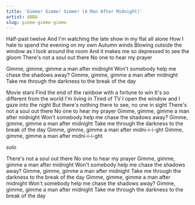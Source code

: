 ```yaml
---
title: 'Gimme! Gimme! Gimme! (A Man After Midnight)'
artist: ABBA
slug: gimme-gimme-gimme
---
```


Half-past twelve
And I'm watching the late show in my flat all alone
How I hate to spend the evening on my own
Autumn winds
Blowing outside the window as I look around the room
And it makes me so depressed to see the gloom
There's not a soul out there
No one to hear my prayer

Gimme, gimme, gimme a man after midnight
Won't somebody help me chase the shadows away?
Gimme, gimme, gimme a man after midnight
Take me through the darkness to the break of the day

Movie stars
Find the end of the rainbow with a fortune to win
It's so different from the world I'm living in
Tired of TV
I open the window and I gaze into the night
But there's nothing there to see, no one in sight
There's not a soul out there
No one to hear my prayer
Gimme, gimme, gimme a man after midnight
Won't somebody help me chase the shadows away?
Gimme, gimme, gimme a man after midnight
Take me through the darkness to the break of the day
Gimme, gimme, gimme a man after midni-i-i-ght
Gimme, gimme, gimme a man after midni-i-i-ght

_solo_

There's not a soul out there
No one to hear my prayer
Gimme, gimme, gimme a man after midnight
Won't somebody help me chase the shadows away?
Gimme, gimme, gimme a man after midnight
Take me through the darkness to the break of the day
Gimme, gimme, gimme a man after midnight
Won't somebody help me chase the shadows away?
Gimme, gimme, gimme a man after midnight
Take me through the darkness to the break of the day
